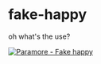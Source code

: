 # fake-happy
oh what's the use?

[![Paramore - Fake happy](http://img.youtube.com/vi/w8vsuOXZBXc/0.jpg)](http://www.youtube.com/watch?v=w8vsuOXZBXc)
